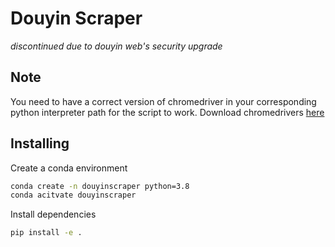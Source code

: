 
# Douyin Scraper
*discontinued due to douyin web's security upgrade*


## Note
You need to have a correct version of chromedriver in your corresponding python interpreter path for the script to work.
Download chromedrivers [here](https://chromedriver.chromium.org/downloads/version-selection)

## Installing

Create a conda environment
```sh
conda create -n douyinscraper python=3.8
conda acitvate douyinscraper
```

Install dependencies
```sh
pip install -e .
```
